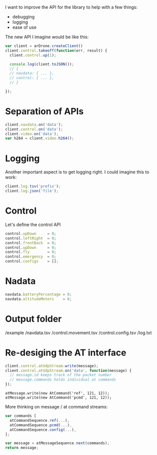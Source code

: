 I want to improve the API for the library to help with a few things:

* debugging
* logging
* ease of use

The new API I imagine would be like this:

```js
var client = arDrone.createClient()
client.control.takeoff(function(err, result) {
  client.control.up(1);

  console.log(client.toJSON());
  // {
  // navdata: { ... },
  // control: { ... },
  // }

});
```

# Separation of APIs

```js
client.navdata.on('data');
client.control.on('data');
client.video.on('data');
var h264 = client.video.h264();
```

# Logging

Another important aspect is to get logging right. I could imagine this to work:

```js
client.log.tsv('prefix');
client.log.json('file');
```


# Control

Let's define the control API

```js
control.upDown     = 0;
control.leftRight  = 0;
control.frontBack  = 0;
control.upDown     = 0;
control.fly        = 0;
control.emergency  = 0;
control.configs    = [];
```

# Nadata

```js
navdata.batteryPercentage = 0;
navdata.altitudeMeters    = 0;
```

# Output folder

/example
  /navdata.tsv
  /control.movement.tsv
  /control.config.tsv
  /log.txt


# Re-desiging the AT interface


```js
client.control.atUdpStream.write(message);
client.control.atUdpStream.on('data', function(message) {
  // message.id keeps track of the packet number
  // message.commands holds individual at commands
});
```

```
atMessage.write(new AtCommand('ref', 121, 12));
atMessage.write(new AtCommand('pcmd', 121, 12));
```

More thinking on message / at command streams:

```js
var commands [
  atCommandSequence.ref(...),
  atCommandSequence.pcmd(...),
  atCommandSequence.config(...),
];

var message = atMessageSequence.next(commands);
return message;
```
